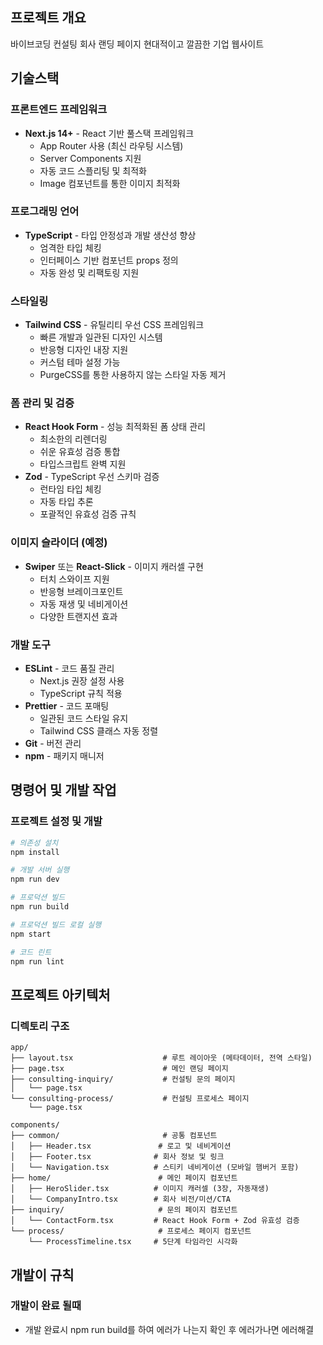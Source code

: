 ## 프로젝트 개요

바이브코딩 컨설팅 회사 랜딩 페이지 현대적이고 깔끔한 기업 웹사이트

## 기술스택

### 프론트엔드 프레임워크
- **Next.js 14+** - React 기반 풀스택 프레임워크
  - App Router 사용 (최신 라우팅 시스템)
  - Server Components 지원
  - 자동 코드 스플리팅 및 최적화
  - Image 컴포넌트를 통한 이미지 최적화

### 프로그래밍 언어
- **TypeScript** - 타입 안정성과 개발 생산성 향상
  - 엄격한 타입 체킹
  - 인터페이스 기반 컴포넌트 props 정의
  - 자동 완성 및 리팩토링 지원

### 스타일링
- **Tailwind CSS** - 유틸리티 우선 CSS 프레임워크
  - 빠른 개발과 일관된 디자인 시스템
  - 반응형 디자인 내장 지원
  - 커스텀 테마 설정 가능
  - PurgeCSS를 통한 사용하지 않는 스타일 자동 제거

### 폼 관리 및 검증
- **React Hook Form** - 성능 최적화된 폼 상태 관리
  - 최소한의 리렌더링
  - 쉬운 유효성 검증 통합
  - 타입스크립트 완벽 지원
- **Zod** - TypeScript 우선 스키마 검증
  - 런타임 타입 체킹
  - 자동 타입 추론
  - 포괄적인 유효성 검증 규칙

### 이미지 슬라이더 (예정)
- **Swiper** 또는 **React-Slick** - 이미지 캐러셀 구현
  - 터치 스와이프 지원
  - 반응형 브레이크포인트
  - 자동 재생 및 네비게이션
  - 다양한 트랜지션 효과

### 개발 도구
- **ESLint** - 코드 품질 관리
  - Next.js 권장 설정 사용
  - TypeScript 규칙 적용
- **Prettier** - 코드 포매팅
  - 일관된 코드 스타일 유지
  - Tailwind CSS 클래스 자동 정렬
- **Git** - 버전 관리
- **npm** - 패키지 매니저

## 명령어 및 개발 작업

### 프로젝트 설정 및 개발
```bash
# 의존성 설치
npm install

# 개발 서버 실행
npm run dev

# 프로덕션 빌드
npm run build

# 프로덕션 빌드 로컬 실행
npm start

# 코드 린트
npm run lint
```

## 프로젝트 아키텍처

### 디렉토리 구조
```
app/
├── layout.tsx                    # 루트 레이아웃 (메타데이터, 전역 스타일)
├── page.tsx                      # 메인 랜딩 페이지
├── consulting-inquiry/           # 컨설팅 문의 페이지
│   └── page.tsx
└── consulting-process/           # 컨설팅 프로세스 페이지
    └── page.tsx

components/
├── common/                       # 공통 컴포넌트
│   ├── Header.tsx               # 로고 및 네비게이션
│   ├── Footer.tsx              # 회사 정보 및 링크
│   └── Navigation.tsx          # 스티키 네비게이션 (모바일 햄버거 포함)
├── home/                        # 메인 페이지 컴포넌트
│   ├── HeroSlider.tsx          # 이미지 캐러셀 (3장, 자동재생)
│   └── CompanyIntro.tsx        # 회사 비전/미션/CTA
├── inquiry/                     # 문의 페이지 컴포넌트
│   └── ContactForm.tsx         # React Hook Form + Zod 유효성 검증
└── process/                     # 프로세스 페이지 컴포넌트
    └── ProcessTimeline.tsx     # 5단계 타임라인 시각화
```

## 개발이 규칙

### 개발이 완료 될때
- 개발 완료시 npm run build를 하여 에러가 나는지 확인 후 에러가나면 에러해결
